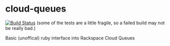 cloud-queues
================

[![Build Status](https://travis-ci.org/adregner/cloud-queues.svg?branch=milestone-1.1.0)](https://travis-ci.org/adregner/cloud-queues) (some of the tests are a little fragile, so a failed build may not be really bad.)

Basic (unoffical) ruby interface into Rackspace Cloud Queues
